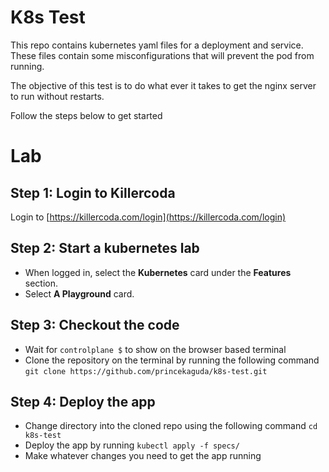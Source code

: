 # K8s Test

This repo contains kubernetes yaml files for a deployment and service.
These files contain some misconfigurations that will prevent the pod from running.

The objective of this test is to do what ever it takes to get the nginx server to run without restarts.

Follow the steps below to get started

# Lab

## Step 1: Login to Killercoda

Login to [https://killercoda.com/login](https://killercoda.com/login)

## Step 2: Start a kubernetes lab

- When logged in, select the **Kubernetes** card under the **Features** section.
- Select **A Playground** card.

## Step 3: Checkout the code

- Wait for `controlplane $` to show on the browser based terminal
- Clone the repository on the terminal by running the following command
 `git clone https://github.com/princekaguda/k8s-test.git`

## Step 4: Deploy the app

- Change directory into the cloned repo using the following command `cd k8s-test`
- Deploy the app by running 
`kubectl apply -f specs/`
- Make whatever changes you need to get the app running
